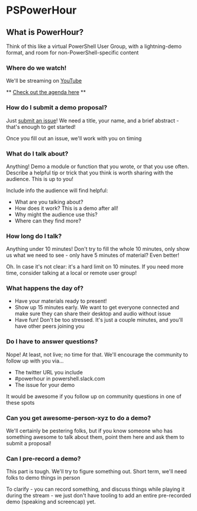 # PSPowerHour

## What is PowerHour?

Think of this like a virtual PowerShell User Group, with a lightning-demo format, and room for non-PowerShell-specific content

### Where do we watch!

We'll be streaming on [YouTube](https://www.youtube.com/channel/UCtHKcGei3EjxBNYQCFZ3WNQ)

** [Check out the agenda here](Agenda.md) **

### How do I submit a demo proposal?

Just [submit an issue](https://github.com/PSPowerHour/PSPowerHour/issues/new)!  We need a title, your name, and a brief abstract - that's enough to get started!

Once you fill out an issue, we'll work with you on timing

### What do I talk about?

Anything!  Demo a module or function that you wrote, or that you use often.  Describe a helpful tip or trick that you think is worth sharing with the audience.  This is up to you!

Include info the audience will find helpful:

* What are you talking about?
* How does it work? This is a demo after all!
* Why might the audience use this?
* Where can they find more?

### How long do I talk?

Anything under 10 minutes!  Don't try to fill the whole 10 minutes, only show us what we need to see - only have 5 minutes of material?  Even better!

Oh.  In case it's not clear: it's a hard limit on 10 minutes.  If you need more time, consider talking at a local or remote user group!

### What happens the day of?

* Have your materials ready to present!
* Show up 15 minutes early.  We want to get everyone connected and make sure they can share their desktop and audio without issue
* Have fun!  Don't be too stressed.  It's just a couple minutes, and you'll have other peers joining you

### Do I have to answer questions?

Nope!  At least, not live; no time for that.  We'll encourage the community to follow up with you via...

* The twitter URL you include
* #powerhour in powershell.slack.com
* The issue for your demo

It would be awesome if you follow up on community questions in one of these spots

### Can you get awesome-person-xyz to do a demo?

We'll certainly be pestering folks, but if you know someone who has something awesome to talk about them, point them here and ask them to submit a proposal!

### Can I pre-record a demo?

This part is tough.  We'll try to figure something out.  Short term, we'll need folks to demo things in person

To clarify - you can record something, and discuss things while playing it during the stream - we just don't have tooling to add an entire pre-recorded demo (speaking and screencap) yet.

